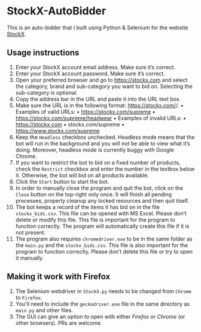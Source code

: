 # StockX-AutoBidder
This is an auto-bidder that I built using Python &amp; Selenium for the website [StockX](https://stockx.com).

## Usage instructions
1.	Enter your StockX account email address. Make sure it’s correct.
2.	Enter your StockX account password. Make sure it’s correct.
3.	Open your preferred browser and go to https://stockx.com and select the category, brand and sub-category you want to bid on. Selecting the sub-category is optional.
4.	Copy the address bar in the URL and paste it into the URL text box.
5.	Make sure the URL is in the following format: https://stockx.com/<brand>/<sub-category>. 
    •	Examples of valid URLs:
        •	https://stockx.com/supreme
        •	https://stockx.com/supreme/headwear
    •	Examples of invalid URLs:
        •	https://stockx.com
        •	stockx.com/supreme
        •	https://www.stockx.com/supreme
6.	Keep the `Headless` checkbox unchecked. Headless mode means that the bot will run in the background and you will not be able to view what it’s doing. Moreover, headless mode is currently buggy with Google Chrome.
7.	If you want to restrict the bot to bid on a fixed number of products, check the `Restrict` checkbox and enter the number in the textbox below it. Otherwise, the bot will bid on all products available.
8.	Click the `Start` button to start the bot.
9.	In order to manually close the program and quit the bot, click on the `Close` button on the top-right only once. It will finish all pending processes, properly cleanup any locked resources and then quit itself.
10.	The bot keeps a record of the items it has bid on in the file `stockx_bids.csv`. This file can be opened with MS Excel. Please don’t delete or modify this file. This file is important for the program to function correctly. The program will automatically create this file if it is not present.
11.	The program also requires `chromedriver.exe` to be in the same folder as the `main.py` and the `stockx_bids.csv`. This file is also important for the program to function correctly. Please don’t delete this file or try to open it manually.
  
## Making it work with Firefox
1. The Selenium webdriver in `StockX.py` needs to be changed from `Chrome` to `Firefox`.
2. You'll need to include the `geckodriver.exe` file in the same directory as `main.py` and other files.
3. The GUI can give an option to open with either _Firefox_ or _Chrome_ (or other browsers). PRs are welcome.
